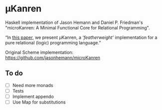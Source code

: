 μKanren
=======
Haskell implementation of Jason Hemann and Daniel P. Friedman's "microKanren: A Minimal Functional Core for Relational Programming".

“In [this paper](http://webyrd.net/scheme-2013/papers/HemannMuKanren2013.pdf), we present μKanren, a _‘featherweight’_ implementation for a pure relational (logic) programming language.”

Original Scheme implementation: https://github.com/jasonhemann/microKanren

To do
-----
- [ ] Need more monads
- [ ] Tests
- [ ] Implement appendo
- [ ] Use Map for substitutions
